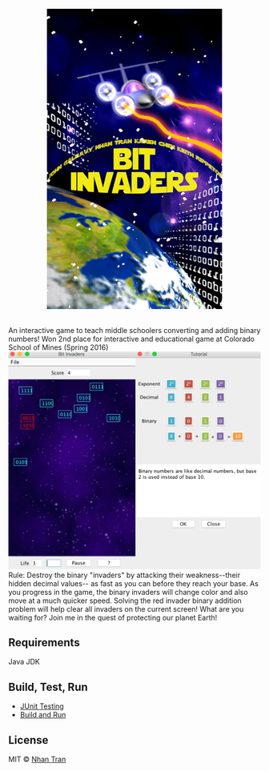 <p align = "center">
    <img src="/src/spacepix/bitInvaders.jpg" />
</p>

<br />
An interactive game to teach middle schoolers converting and adding binary numbers!
Won 2nd place for interactive and educational game at Colorado School of Mines (Spring 2016)
<br />
<img src="/src/spacepix/bitinvaders3.jpg" />
<br />
Rule: Destroy the binary "invaders" by attacking their weakness--their hidden decimal values-- as fast as you can before they reach your base. As you progress in the game, the binary invaders will change color and also move at a much quicker speed. Solving the red invader binary addition problem will help clear all invaders on the current screen! What are you waiting for? Join me in the quest of protecting our planet Earth!

## Requirements
Java JDK

## Build, Test, Run
* [JUnit Testing](https://courses.cs.washington.edu/courses/cse143/11wi/eclipse-tutorial/junit.shtml)
* [Build and Run](http://pages.cs.wisc.edu/~cs302/labs/EclipseTutorial/Step_04.html)



## License

MIT © [Nhan Tran](http://trannhan.com)
